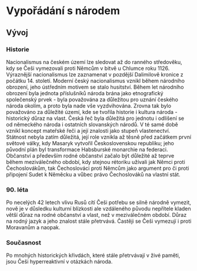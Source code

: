 # Vypořádání s národem

## Vývoj

### Historie

Nacionalismus na českém území lze sledovat až do ranného středověku, kdy se Češi vymezovali proti Němcům v bitvě u Chlumce roku 1126. Výraznější nacionalismus lze zaznamenat v pozdější Dalimilově kronice z počátku 14. století. Moderní český nacionalismus vznikl během národního obrození, jeho ústředním motivem se stalo husitství. Během let národního obrození byla jednota příslušníků národa brána jako etnografický společenský prvek - byla považována za důležitou pro uznání českého národa okolím, a proto byla nade vše vyzdvihována. Zrovna tak bylo považováno za důležité území, kde se tvořila historie i kultura národa - historický důraz na vlast. Česká řeč byla důležitá pro jednotu i odlišení se od německého národa i ostatních slovanských národů. V té samé době vznikl koncept mateřské řeči a její znalosti jako stupeň vlastenectví. Státnost nebyla zatím důležitá, její role vznikla až těsně před začátkem první světové války, kdy Masaryk vytvořil Československou republiku; jeho původní plán byl transformace Habsburské monarchie na federaci. Občanství a především rodné občanství začalo být důležité až teprve během meziválečného období, kdy stejnou rétoriku užívali jak Němci proti Čechoslovákům, tak Čechoslováci proti Němcům jako argument pro či proti připojení Sudet k Něměcku a vůbec právo Čechoslováků na vlastní stát.

### 90. léta

Po necelých 42 letech vlivu Rusů cítí Češi potřebu se silně národně vymezit, nově je v důsledku kulturní blízkosti ale vzdáleného původu nepřítele kladen větší důraz na rodné občanství a vlast, než v meziválečném období. Důraz na rodný jazyk a jeho znalost stále přetrvává. Častěji se Češi vymezují i proti Moravanům a naopak.

### Současnost

Po mnohých historických křivdách, které stále přetrvávají v živé paměti, jsou Češi hyperreaktivní v otázkách národa. 
